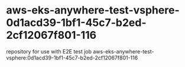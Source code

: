 # aws-eks-anywhere-test-vsphere-0d1acd39-1bf1-45c7-b2ed-2cf12067f801-116
repository for use with E2E test job aws-eks-anywhere-test-vsphere:0d1acd39-1bf1-45c7-b2ed-2cf12067f801-116

